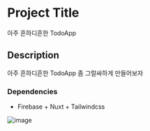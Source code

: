 # Project Title

아주 흔하디흔한 TodoApp

## Description

아주 흔하디흔한 TodoApp 좀 그럴싸하게 만들어보자

### Dependencies

- Firebase + Nuxt + Tailwindcss

![image](https://user-images.githubusercontent.com/46416157/159205107-11284c3a-1bd9-40b4-8bfc-f4f2c6089218.png)

